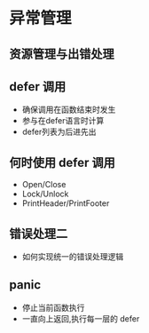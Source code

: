 # 异常管理

## 资源管理与出错处理

## defer 调用

- 确保调用在函数结束时发生
- 参与在defer语言时计算
- defer列表为后进先出

## 何时使用 defer 调用

- Open/Close
- Lock/Unlock
- PrintHeader/PrintFooter

## 错误处理二

- 如何实现统一的错误处理逻辑

## panic

- 停止当前函数执行
- 一直向上返回,执行每一层的 defer
